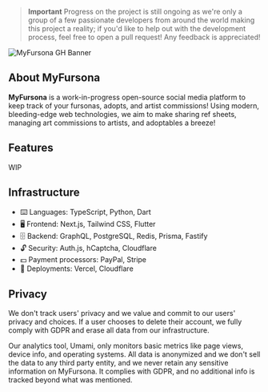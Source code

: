 > **Important**
> Progress on the project is still ongoing as we're only a group of a few passionate developers from around the world making this project a reality; if you'd like to help out with the development process, feel free to open a pull request! Any feedback is appreciated!

![MyFursona GH Banner](https://user-images.githubusercontent.com/94678583/236108709-f581295e-2d0d-41ad-bdde-f0aa8db70907.png)

## About MyFursona

**MyFursona** is a work-in-progress open-source social media platform to keep track of your fursonas, adopts, and artist commissions! Using modern, bleeding-edge web technologies, we aim to make sharing ref sheets, managing art commissions to artists, and adoptables a breeze!

## Features

WIP

## Infrastructure

- ⌨️ Languages: TypeScript, Python, Dart
- 🖥️ Frontend: Next.js, Tailwind CSS, Flutter
- 🗄️ Backend: GraphQL, PostgreSQL, Redis, Prisma, Fastify
- 🔓 Security: Auth.js, hCaptcha, Cloudflare
- 💵 Payment processors: PayPal, Stripe
- 🚀 Deployments: Vercel, Cloudflare

## Privacy

We don't track users' privacy and we value and commit to our users' privacy and choices. If a user chooses to delete their account, we fully comply with GDPR and erase all data from our infrastructure. 

Our analytics tool, Umami, only monitors basic metrics like page views, device info, and operating systems. All data is anonymized and we don't sell the data to any third party entity, and we never retain any sensitive information on MyFursona. It complies with GDPR, and no additional info is tracked beyond what was mentioned.
